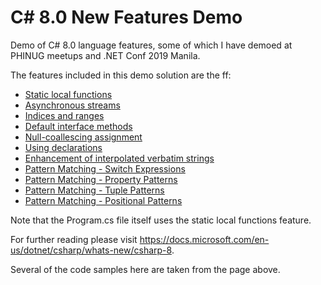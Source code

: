 # C# 8.0 New Features Demo
Demo of C# 8.0 language features, some of which I have demoed at PHINUG meetups and .NET Conf 2019 Manila.

The features included in this demo solution are the ff:
- [Static local functions](https://docs.microsoft.com/en-us/dotnet/csharp/whats-new/csharp-8#static-local-functions)
- [Asynchronous streams](https://docs.microsoft.com/en-us/dotnet/csharp/whats-new/csharp-8#asynchronous-streams)
- [Indices and ranges](https://docs.microsoft.com/en-us/dotnet/csharp/whats-new/csharp-8#indices-and-ranges)
- [Default interface methods](https://docs.microsoft.com/en-us/dotnet/csharp/whats-new/csharp-8#default-interface-methods)
- [Null-coallescing assignment](https://docs.microsoft.com/en-us/dotnet/csharp/whats-new/csharp-8#null-coalescing-assignment)
- [Using declarations](https://docs.microsoft.com/en-us/dotnet/csharp/whats-new/csharp-8#using-declarations)
- [Enhancement of interpolated verbatim strings](https://docs.microsoft.com/en-us/dotnet/csharp/whats-new/csharp-8#enhancement-of-interpolated-verbatim-strings)
- [Pattern Matching - Switch Expressions](https://docs.microsoft.com/en-us/dotnet/csharp/whats-new/csharp-8#switch-expressions)
- [Pattern Matching - Property Patterns](https://docs.microsoft.com/en-us/dotnet/csharp/whats-new/csharp-8#property-patterns)
- [Pattern Matching - Tuple Patterns](https://docs.microsoft.com/en-us/dotnet/csharp/whats-new/csharp-8#tuple-patterns)
- [Pattern Matching - Positional Patterns](https://docs.microsoft.com/en-us/dotnet/csharp/whats-new/csharp-8#positional-patterns)


Note that the Program.cs file itself uses the static local functions feature.

For further reading please visit https://docs.microsoft.com/en-us/dotnet/csharp/whats-new/csharp-8. 

Several of the code samples here are taken from the page above.